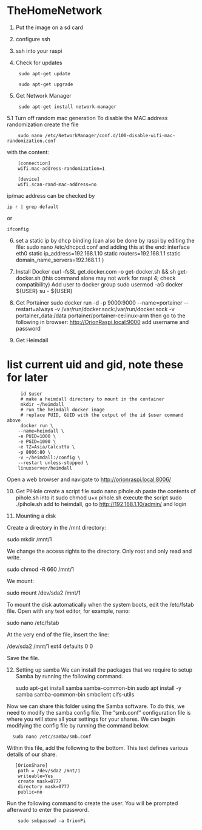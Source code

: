 # TheHomeNetwork

1. Put the image on a sd card
2. configure ssh
3. ssh into your raspi
4. Check for updates

        sudo apt-get update

        sudo apt-get upgrade

5. Get Network Manager

        sudo apt-get install network-manager

5.1 Turn off random mac generation
  To disable the MAC address randomization create the file

        sudo nano /etc/NetworkManager/conf.d/100-disable-wifi-mac-randomization.conf
with the content:

        [connection]
        wifi.mac-address-randomization=1

        [device]
        wifi.scan-rand-mac-address=no

ip/mac address can be checked by

    ip r | grep default
or

    ifconfig

6. set a static ip by dhcp binding
(can also be done by raspi by editing the file:
sudo nano /etc/dhcpcd.conf
and adding this at the end:
interface eth0
static ip_address=192.168.1.10
static routers=192.168.1.1
static domain_name_servers=192.168.1.1 
)
7. Install Docker
curl -fsSL get.docker.com -o get-docker.sh && sh get-docker.sh
(this command alone may not work for raspi 4; check compatibility)
Add user to docker group
sudo usermod -aG docker ${USER}
su - ${USER}

8. Get Portainer
sudo docker run -d -p 9000:9000 --name=portainer --restart=always -v /var/run/docker.sock:/var/run/docker.sock -v portainer_data:/data portainer/portainer-ce:linux-arm
then go to the following in browser:
http://OrionRaspi.local:9000
add username and password

9. Get Heimdall
 # list current uid and gid, note these for later
         id $user
         # make a heimdall directory to mount in the container
         mkdir ~/heimdall
         # run the heimdall docker image
         # replace PUID, GUID with the output of the id $user command above
         docker run \
        --name=heimdall \
        -e PUID=1000 \
        -e PGID=1000 \
        -e TZ=Asia/Calcutta \
        -p 8006:80 \
        -v ~/heimdall:/config \
        --restart unless-stopped \
        linuxserver/heimdall
   Open a web browser and navigate to http://orionraspi.local:8006/

10. Get PiHole
create a script file
      sudo nano pihole.sh
paste the contents of pihole.sh into it
      sudo chmod u+x pihole.sh
execute the script
       sudo ./pihole.sh
 add to heimdall, go to http://192.168.1.10/admin/ and login
 
11. Mounting a disk

Create a directory in the /mnt directory:

sudo mkdir /mnt/1

We change the access rights to the directory. Only root and only read and write.

sudo chmod -R 660 /mnt/1

We mount:

sudo mount /dev/sda2 /mnt/1

To mount the disk automatically when the system boots, edit the /etc/fstab file. Open with any text editor, for example, nano:

sudo nano /etc/fstab

At the very end of the file, insert the line:

/dev/sda2 /mnt/1 ext4 defaults 0 0

Save the file.

12. Setting up samba
We can install the packages that we require to setup Samba by running the following command.

      sudo apt-get install samba samba-common-bin
      sudo apt install -y samba samba-common-bin smbclient cifs-utils
      
Now we can share this folder using the Samba software. To do this, we need to modify the samba config file.
The “smb.conf” configuration file is where you will store all your settings for your shares.
We can begin modifying the config file by running the command below.

      sudo nano /etc/samba/smb.conf
            
Within this file, add the following to the bottom. This text defines various details of our share.

       [OrionShare]
        path = /dev/sda2 /mnt/1
        writeable=Yes
        create mask=0777
        directory mask=0777
        public=no
        
Run the following command to create the user. You will be prompted afterward to enter the password.

        sudo smbpasswd -a OrionPi
